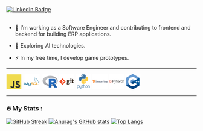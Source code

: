 <div id="badges">
  <a href="https://fr.linkedin.com/in/vincent-sevestre">
    <img src="https://img.shields.io/badge/LinkedIn-blue?style=for-the-badge&logo=linkedin&logoColor=white" alt="LinkedIn Badge"/>
  </a>
</div>
<img src="https://komarev.com/ghpvc/?username=vise-odoo&style=flat-square&color=blue" alt=""/>

- :telescope: I’m working as a Software Engineer and contributing to frontend and backend for building ERP applications.

- :seedling: Exploring AI technologies.

- :zap: In my free time, I develop game prototypes.
  <div>
---
  <img src="https://github.com/devicons/devicon/blob/master/icons/javascript/javascript-original.svg" title="JavaScript" alt="JavaScript" width="40" height="40"/>&nbsp;
  <img src="https://github.com/devicons/devicon/blob/master/icons/mysql/mysql-original-wordmark.svg" title="MySQL"  alt="MySQL" width="40" height="40"/>&nbsp;
  <img src="https://github.com/devicons/devicon/blob/master/icons/r/r-original.svg" title="R" alt="R" width="40" height="40"/>
  <img src="https://github.com/devicons/devicon/blob/master/icons/git/git-original-wordmark.svg" title="Git" alt="Git" width="40" height="40"/>
  <img src="https://github.com/devicons/devicon/blob/master/icons/python/python-original-wordmark.svg" title="Python" alt="Python" width="40" height="40"/>
  <img src="https://github.com/devicons/devicon/blob/master/icons/tensorflow/tensorflow-original-wordmark.svg" title="Tensorflow" alt="Tensorflow" width="40" height="40"/>
  <img src="https://github.com/devicons/devicon/blob/master/icons/pytorch/pytorch-original-wordmark.svg" title="Pytorch" alt="Pytorch" width="40" height="40"/>
  <img src="https://github.com/devicons/devicon/blob/master/icons/cplusplus/cplusplus-original.svg" title="C++" alt="C++" width="40" height="40"/>
</div>

---

### :fire: My Stats :

[![GitHub Streak](https://github-readme-streak-stats.herokuapp.com?user=vise-odoo&theme=nordfox&date_format=j%20M%5B%20Y%5D&exclude_days=Sun%2CSat)](https://git.io/streak-stats)
[![Anurag's GitHub stats](https://github-readme-stats.vercel.app/api?username=vise-odoo&show_icons=true&theme=nord)](https://github.com/anuraghazra/github-readme-stats)
[![Top Langs](https://github-readme-stats.vercel.app/api/top-langs/?username=vise-odoo&layout=compact&theme=nord)](https://github.com/anuraghazra/github-readme-stats)
